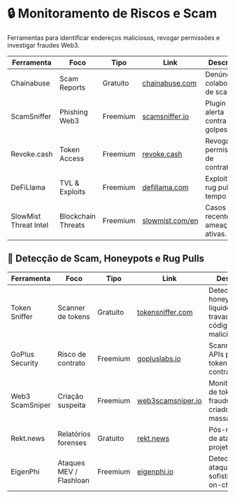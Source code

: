 # 🔒 Monitoramento de Riscos e Scam

Ferramentas para identificar endereços maliciosos, revogar permissões e investigar fraudes Web3.

| Ferramenta | Foco | Tipo | Link | Descrição |
|-----------|------|------|------|-----------|
| Chainabuse | Scam Reports | Gratuito | [chainabuse.com](https://chainabuse.com) | Denúncia colaborativa de scams. |
| ScamSniffer | Phishing Web3 | Freemium | [scamsniffer.io](https://scamsniffer.io) | Plugin de alerta contra golpes. |
| Revoke.cash | Token Access | Freemium | [revoke.cash](https://revoke.cash) | Revogar permissões de contratos. |
| DeFiLlama | TVL & Exploits | Freemium | [defillama.com](https://defillama.com) | Exploits e rug pulls em tempo real. |
| SlowMist Threat Intel | Blockchain Threats | Freemium | [slowmist.com/en](https://slowmist.com/en) | Casos recentes e ameaças ativas. |

## 🧪 Detecção de Scam, Honeypots e Rug Pulls

| Ferramenta         | Foco                   | Tipo        | Link                                                  | Descrição |
|--------------------|------------------------|-------------|-------------------------------------------------------|-----------|
| Token Sniffer      | Scanner de tokens      | Gratuito    | [tokensniffer.com](https://tokensniffer.com)         | Detecta honeypots, liquidez travada, código malicioso. |
| GoPlus Security    | Risco de contrato      | Freemium    | [gopluslabs.io](https://gopluslabs.io)               | Scanner e APIs para tokens e contratos. |
| Web3 ScamSniper    | Criação suspeita       | Freemium    | [web3scamsniper.io](https://web3scamsniper.io)       | Monitoramento de tokens fraudulentos criados em massa. |
| Rekt.news          | Relatórios forenses    | Gratuito    | [rekt.news](https://rekt.news)                       | Pós-mortem de ataques em projetos cripto. |
| EigenPhi           | Ataques MEV / Flashloan| Freemium    | [eigenphi.io](https://eigenphi.io)                   | Detecta ataques sofisticados on-chain. |
